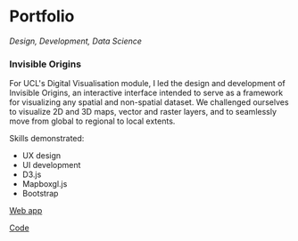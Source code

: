 # Portfolio

_Design, Development, Data Science_

### Invisible Origins

For UCL's Digital Visualisation module, I led the design and development of Invisible Origins, an interactive interface intended to serve as a framework for visualizing any spatial and non-spatial dataset. We challenged ourselves to visualize 2D and 3D maps, vector and raster layers, and to seamlessly move from global to regional to local extents.

Skills demonstrated:
- UX design
- UI development
- D3.js
- Mapboxgl.js
- Bootstrap

[Web app](https://robisoniv.github.io/casa-digital-visualisation/ui/)

[Code](https://github.com/robisoniv/casa-digital-visualisation)
